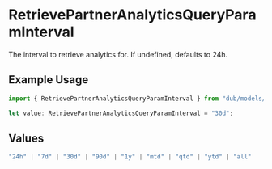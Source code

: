 # RetrievePartnerAnalyticsQueryParamInterval

The interval to retrieve analytics for. If undefined, defaults to 24h.

## Example Usage

```typescript
import { RetrievePartnerAnalyticsQueryParamInterval } from "dub/models/operations";

let value: RetrievePartnerAnalyticsQueryParamInterval = "30d";
```

## Values

```typescript
"24h" | "7d" | "30d" | "90d" | "1y" | "mtd" | "qtd" | "ytd" | "all"
```